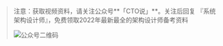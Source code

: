 > 注意：获取视频资料，请关注公众号**「CTO说」**。关注后回复  『系统架构设计师』，免费领取2022年最新最全的架构设计师备考资料
>
> ![公众号二维码](../../img/qrcode.jpg)